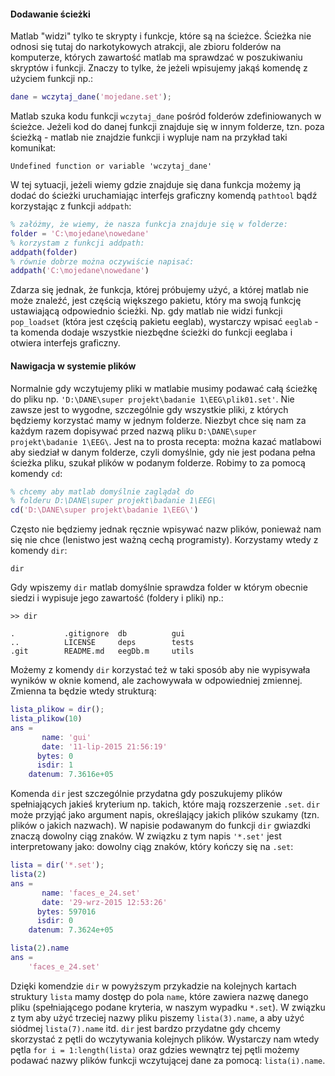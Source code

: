
#### Dodawanie ścieżki
Matlab "widzi" tylko te skrypty i funkcje, które są na ścieżce. Ścieżka nie odnosi się tutaj do narkotykowych atrakcji, ale zbioru folderów na komputerze, których zawartość matlab ma sprawdzać w poszukiwaniu skryptów i funkcji. Znaczy to tylke, że jeżeli wpisujemy jakąś komendę z użyciem funkcji np.:
```matlab
dane = wczytaj_dane('mojedane.set');
```
Matlab szuka kodu funkcji `wczytaj_dane` pośród folderów zdefiniowanych w ścieżce. Jeżeli kod do danej funkcji znajduje się w innym folderze, tzn. poza ścieżką - matlab nie znajdzie funkcji i wypluje nam na przykład taki komunikat:
```
Undefined function or variable 'wczytaj_dane'
```
W tej sytuacji, jeżeli wiemy gdzie znajduje się dana funkcja możemy ją dodać do ścieżki uruchamiając interfejs graficzny komendą `pathtool` bądź korzystając z funkcji `addpath`:
```matlab
% załóżmy, że wiemy, że nasza funkcja znajduje się w folderze:
folder = 'C:\mojedane\nowedane'
% korzystam z funkcji addpath:
addpath(folder)
% równie dobrze można oczywiście napisać:
addpath('C:\mojedane\nowedane')
```
Zdarza się jednak, że funkcja, której próbujemy użyć, a której matlab nie może znaleźć, jest częścią większego pakietu, który ma swoją funkcję ustawiającą odpowiednio ścieżki. Np. gdy matlab nie widzi funkcji `pop_loadset` (która jest częścią pakietu eeglab), wystarczy wpisać `eeglab` - ta komenda dodaje wszystkie niezbędne ścieżki do funkcji eeglaba i otwiera interfejs graficzny.


#### Nawigacja w systemie plików
Normalnie gdy wczytujemy pliki w matlabie musimy podawać całą ścieżkę do pliku np. `'D:\DANE\super projekt\badanie 1\EEG\plik01.set'`. Nie zawsze jest to wygodne, szczególnie gdy wszystkie pliki, z których będziemy korzystać mamy w jednym folderze. Niezbyt chce się nam za każdym razem dopisywać przed nazwą pliku `D:\DANE\super projekt\badanie 1\EEG\`. Jest na to prosta recepta: można kazać matlabowi aby siedział w danym folderze, czyli domyślnie, gdy nie jest podana pełna ścieżka pliku, szukał plików w podanym folderze. Robimy to za pomocą komendy `cd`:
```matlab
% chcemy aby matlab domyślnie zaglądał do
% folderu D:\DANE\super projekt\badanie 1\EEG\
cd('D:\DANE\super projekt\badanie 1\EEG\')
```
Często nie będziemy jednak ręcznie wpisywać nazw plików, ponieważ nam się nie chce (lenistwo jest ważną cechą programisty). Korzystamy wtedy z komendy `dir`:
```
dir

```
Gdy wpiszemy `dir` matlab domyślnie sprawdza folder w którym obecnie siedzi i wypisuje jego zawartość (foldery i pliki) np.:
```
>> dir

.           .gitignore  db          gui         
..          LICENSE     deps        tests       
.git        README.md   eegDb.m     utils
```
Możemy z komendy `dir` korzystać też w taki sposób aby nie wypisywała wyników w oknie komend, ale zachowywała w odpowiedniej zmiennej. Zmienna ta będzie wtedy strukturą:
```matlab
lista_plikow = dir();
lista_plikow(10)
ans = 
       name: 'gui'
       date: '11-lip-2015 21:56:19'
      bytes: 0
      isdir: 1
    datenum: 7.3616e+05
```
Komenda `dir` jest szczególnie przydatna gdy poszukujemy plików spełniających jakieś kryterium np. takich, które mają rozszerzenie `.set`. `dir` może przyjąć jako argument napis, określający jakich plików szukamy (tzn. plików o jakich nazwach). W napisie podawanym do funkcji `dir` gwiazdki znaczą dowolny ciąg znaków. W związku z tym napis `'*.set'` jest interpretowany jako: dowolny ciąg znaków, który kończy się na `.set`:
```matlab
lista = dir('*.set');
lista(2)
ans = 
       name: 'faces_e_24.set'
       date: '29-wrz-2015 12:53:26'
      bytes: 597016
      isdir: 0
    datenum: 7.3624e+05

lista(2).name
ans = 
    'faces_e_24.set'
```
Dzięki komendzie `dir` w powyższym przykadzie na kolejnych kartach struktury `lista` mamy dostęp do pola `name`, które zawiera nazwę danego pliku (spełniającego podane kryteria, w naszym wypadku `*.set`). W związku z tym aby użyć trzeciej nazwy pliku piszemy `lista(3).name`, a aby użyć siódmej `lista(7).name` itd.
`dir` jest bardzo przydatne gdy chcemy skorzystać z pętli do wczytywania kolejnych plików. Wystarczy nam wtedy pętla `for i = 1:length(lista)` oraz gdzies wewnątrz tej pętli możemy podawać nazwy plików funkcji wczytującej dane za pomocą: `lista(i).name`.